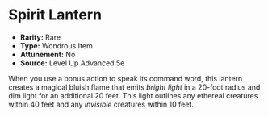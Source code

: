 # Spirit Lantern

- **Rarity:** Rare
- **Type:** Wondrous Item
- **Attunement:** No
- **Source:** Level Up Advanced 5e

When you use a bonus action to speak its command word, this lantern creates a magical bluish flame that emits _bright light_  in a 20-foot radius and dim light for an additional 20 feet. This light outlines any ethereal creatures within 40 feet and any _invisible_  creatures within 10 feet. 
